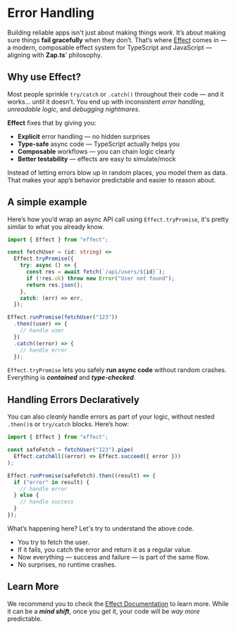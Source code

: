 # Error Handling

Building reliable apps isn't just about making things _work_. It’s about making sure things **fail gracefully** when they don’t. That’s where [Effect](https://effect.website) comes in — a modern, composable effect system for TypeScript and JavaScript — aligning with **Zap.ts**' philosophy.

## Why use Effect?

Most people sprinkle `try/catch` or `.catch()` throughout their code — and it works… until it doesn’t. You end up with inconsistent _error handling_, _unreadable logic_, and _debugging nightmares_.

**Effect** fixes that by giving you:

- **Explicit** error handling — no hidden surprises
- **Type-safe** async code — TypeScript actually helps you
- **Composable** workflows — you can chain logic clearly
- **Better testability** — effects are easy to simulate/mock

Instead of letting errors blow up in random places, you model them as data. That makes your app’s behavior predictable and easier to reason about.

## A simple example

Here’s how you’d wrap an async API call using `Effect.tryPromise`, it's pretty similar to what you already know.

```ts
import { Effect } from "effect";

const fetchUser = (id: string) =>
  Effect.tryPromise({
    try: async () => {
      const res = await fetch(`/api/users/${id}`);
      if (!res.ok) throw new Error("User not found");
      return res.json();
    },
    catch: (err) => err,
  });

Effect.runPromise(fetchUser("123"))
  .then((user) => {
    // handle user
  })
  .catch((error) => {
    // handle error
  });
```

`Effect.tryPromise` lets you safely **run async code** without random crashes. Everything is **_contained_** and **_type-checked_**.

## Handling Errors Declaratively

You can also _cleanly_ handle errors as part of your logic, without nested `.then()`s or `try/catch` blocks. Here’s how:

```ts
import { Effect } from "effect";

const safeFetch = fetchUser("123").pipe(
  Effect.catchAll((error) => Effect.succeed({ error }))
);

Effect.runPromise(safeFetch).then((result) => {
  if ("error" in result) {
    // handle error
  } else {
    // handle success
  }
});
```

What’s happening here? Let's try to understand the above code.

- You try to fetch the user.
- If it fails, you catch the error and return it as a regular value.
- Now everything — success and failure — is part of the same flow.
- No surprises, no runtime crashes.

## Learn More

We recommend you to check the [Effect Documentation](https://effect.website/docs) to learn more. While it can be a **_mind shift_**, once you get it, your code will be _way more_ predictable.